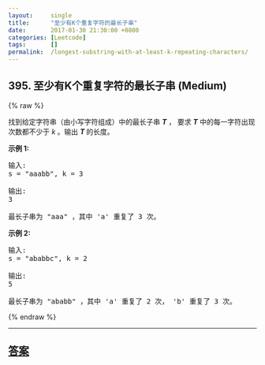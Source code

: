 ```yaml
---
layout:     single
title:      "至少有K个重复字符的最长子串"
date:       2017-01-30 21:30:00 +0800
categories: [Leetcode]
tags:       []
permalink:  /longest-substring-with-at-least-k-repeating-characters/
---
```


## 395. 至少有K个重复字符的最长子串 (Medium)

{% raw %}

<p>找到给定字符串（由小写字符组成）中的最长子串 <strong><em>T</em></strong> ，&nbsp;要求&nbsp;<strong><em>T</em></strong>&nbsp;中的每一字符出现次数都不少于 <em>k</em> 。输出 <strong><em>T&nbsp;</em></strong>的长度。</p>

<p><strong>示例 1:</strong></p>

<pre>
输入:
s = &quot;aaabb&quot;, k = 3

输出:
3

最长子串为 &quot;aaa&quot; ，其中 &#39;a&#39; 重复了 3 次。
</pre>

<p><strong>示例 2:</strong></p>

<pre>
输入:
s = &quot;ababbc&quot;, k = 2

输出:
5

最长子串为 &quot;ababb&quot; ，其中 &#39;a&#39; 重复了 2 次， &#39;b&#39; 重复了 3 次。
</pre>

{% endraw %}

---

## [答案](https://github.com/openset/leetcode/tree/master/problems/longest-substring-with-at-least-k-repeating-characters)
